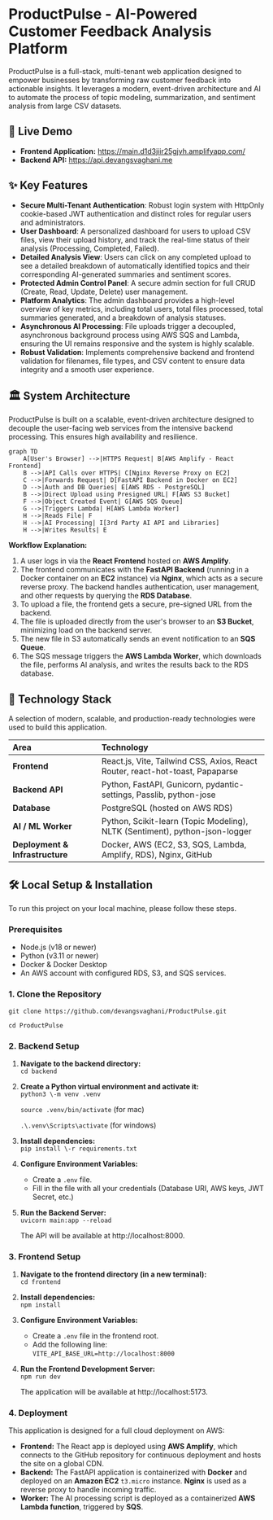 # **ProductPulse \- AI-Powered Customer Feedback Analysis Platform**

ProductPulse is a full-stack, multi-tenant web application designed to empower businesses by transforming raw customer feedback into actionable insights. It leverages a modern, event-driven architecture and AI to automate the process of topic modeling, summarization, and sentiment analysis from large CSV datasets.

## **🚀 Live Demo**

* **Frontend Application:** https://main.d1d3jiir25gjvh.amplifyapp.com/ 
* **Backend API:** https://api.devangsvaghani.me 

## **✨ Key Features**

* **Secure Multi-Tenant Authentication**: Robust login system with HttpOnly cookie-based JWT authentication and distinct roles for regular users and administrators.  
* **User Dashboard**: A personalized dashboard for users to upload CSV files, view their upload history, and track the real-time status of their analysis (Processing, Completed, Failed).  
* **Detailed Analysis View**: Users can click on any completed upload to see a detailed breakdown of automatically identified topics and their corresponding AI-generated summaries and sentiment scores.  
* **Protected Admin Control Panel**: A secure admin section for full CRUD (Create, Read, Update, Delete) user management.  
* **Platform Analytics**: The admin dashboard provides a high-level overview of key metrics, including total users, total files processed, total summaries generated, and a breakdown of analysis statuses.  
* **Asynchronous AI Processing**: File uploads trigger a decoupled, asynchronous background process using AWS SQS and Lambda, ensuring the UI remains responsive and the system is highly scalable.  
* **Robust Validation**: Implements comprehensive backend and frontend validation for filenames, file types, and CSV content to ensure data integrity and a smooth user experience.

## **🏛️ System Architecture**

ProductPulse is built on a scalable, event-driven architecture designed to decouple the user-facing web services from the intensive backend processing. This ensures high availability and resilience.

```mermaid
graph TD
    A[User's Browser] -->|HTTPS Request| B[AWS Amplify - React Frontend]
    B -->|API Calls over HTTPS| C[Nginx Reverse Proxy on EC2]
    C -->|Forwards Request| D[FastAPI Backend in Docker on EC2]
    D -->|Auth and DB Queries| E[AWS RDS - PostgreSQL]
    B -->|Direct Upload using Presigned URL| F[AWS S3 Bucket]
    F -->|Object Created Event| G[AWS SQS Queue]
    G -->|Triggers Lambda| H[AWS Lambda Worker]
    H -->|Reads File| F
    H -->|AI Processing| I[3rd Party AI API and Libraries]
    H -->|Writes Results| E
```

**Workflow Explanation:**

1. A user logs in via the **React Frontend** hosted on **AWS Amplify**.  
2. The frontend communicates with the **FastAPI Backend** (running in a Docker container on an **EC2** instance) via **Nginx**, which acts as a secure reverse proxy. The backend handles authentication, user management, and other requests by querying the **RDS Database**.  
3. To upload a file, the frontend gets a secure, pre-signed URL from the backend.  
4. The file is uploaded directly from the user's browser to an **S3 Bucket**, minimizing load on the backend server.  
5. The new file in S3 automatically sends an event notification to an **SQS Queue**.  
6. The SQS message triggers the **AWS Lambda Worker**, which downloads the file, performs AI analysis, and writes the results back to the RDS database.

## **🚀 Technology Stack**

A selection of modern, scalable, and production-ready technologies were used to build this application.

| Area | Technology |
| :---- | :---- |
| **Frontend** | React.js, Vite, Tailwind CSS, Axios, React Router, react-hot-toast, Papaparse |
| **Backend API** | Python, FastAPI, Gunicorn, pydantic-settings, Passlib, python-jose |
| **Database** | PostgreSQL (hosted on AWS RDS) |
| **AI / ML Worker** | Python, Scikit-learn (Topic Modeling), NLTK (Sentiment), python-json-logger |
| **Deployment & Infrastructure** | Docker, AWS (EC2, S3, SQS, Lambda, Amplify, RDS), Nginx, GitHub |

## **🛠️ Local Setup & Installation**

To run this project on your local machine, please follow these steps.

### **Prerequisites**

* Node.js (v18 or newer)  
* Python (v3.11 or newer)  
* Docker & Docker Desktop  
* An AWS account with configured RDS, S3, and SQS services.

### **1\. Clone the Repository**

`git clone https://github.com/devangsvaghani/ProductPulse.git`

`cd ProductPulse`

### **2\. Backend Setup**

1. **Navigate to the backend directory:**  
   `cd backend`

2. **Create a Python virtual environment and activate it:**  
   `python3 \-m venv .venv`
   
   `source .venv/bin/activate` (for mac)

   `.\.venv\Scripts\activate` (for windows)

4. **Install dependencies:**  
   `pip install \-r requirements.txt`

5. **Configure Environment Variables:**  
   * Create a `.env` file.  
   * Fill in the file with all your credentials (Database URI, AWS keys, JWT Secret, etc.)

6. **Run the Backend Server:**  
   `uvicorn main:app --reload`

   The API will be available at http://localhost:8000.

### **3\. Frontend Setup**

1. **Navigate to the frontend directory (in a new terminal):**  
   `cd frontend`

2. **Install dependencies:**  
   `npm install`

3. **Configure Environment Variables:**  
   * Create a `.env` file in the frontend root.  
   * Add the following line:  
     `VITE_API_BASE_URL=http://localhost:8000`

4. **Run the Frontend Development Server:**  
   `npm run dev`

   The application will be available at http://localhost:5173.

### **4\. Deployment**

This application is designed for a full cloud deployment on AWS:

* **Frontend:** The React app is deployed using **AWS Amplify**, which connects to the GitHub repository for continuous deployment and hosts the site on a global CDN.
* **Backend:** The FastAPI application is containerized with **Docker** and deployed on an **Amazon EC2** `t3.micro` instance. **Nginx** is used as a reverse proxy to handle incoming traffic.
* **Worker:** The AI processing script is deployed as a containerized **AWS Lambda function**, triggered by **SQS**.
